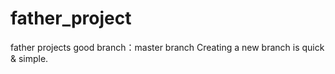 # father_project
father projects good 
branch：master branch
Creating a new branch is quick & simple.

